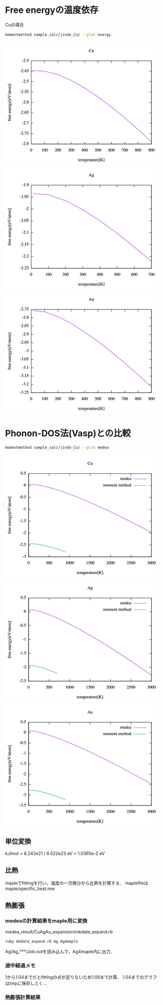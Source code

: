 # Free energyの温度依存
Cuの場合
```sh
momentmethod sample_calc/jindo_Cu/ --plot energy
```
![Cu](./image/energy_Cu.png)
![Ag](./image/energy_Ag.png)
![Au](./image/energy_Au.png)

# Phonon-DOS法(Vasp)との比較
```sh
momentmethod sample_calc/jindo_Cu/ --plot medea
```

![medea_Cu](./image/medea_Cu.png)
![medea_Ag](./image/medea_Ag.png)
![medea_Au](./image/medea_Au.png)

## 単位変換
kJ/mol = 6.242e21 / 6.022e23 eV = 1.0365e-2 eV
## 比熱
mapleでfittingを行い，温度の一次微分から比熱を計算する．
maplefileはmaple/specific_heat.mw

## 熱膨張
### medeaの計算結果をmaple用に変換
medea_result/CuAgAu_expansion/mkdate_expand.rb
```sh
ruby mkdata_expand.rb Ag Ag4maple
```
Ag/Ag_***/Job.outを読み込んで，Ag4maple内に出力．

### 途中経過メモ
1から1.04までだとfittingの点が足りないため1.08まで計算．
1.04までのグラフはtmpに保存しとく．．

### 熱膨張計算結果

